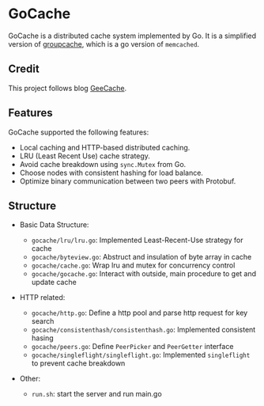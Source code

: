# GoCache

GoCache is a distributed cache system implemented by Go. It is a simplified version of [groupcache](https://github.com/golang/groupcache), which is a go version of `memcached`.

## Credit

This project follows blog [GeeCache](https://geektutu.com/post/geecache.html).

## Features

GoCache supported the following features:

- Local caching and HTTP-based distributed caching.
- LRU (Least Recent Use) cache strategy.
- Avoid cache breakdown using `sync.Mutex` from Go.
- Choose nodes with consistent hashing for load balance.
- Optimize binary communication between two peers with Protobuf.

## Structure

- Basic Data Structure:

  - `gocache/lru/lru.go`: Implemented Least-Recent-Use strategy for cache
  - `gocache/byteview.go`: Abstruct and insulation of byte array in cache
  - `gocache/cache.go`: Wrap lru and mutex for concurrency control
  - `gocache/gocache.go`: Interact with outside, main procedure to get and update cache

- HTTP related:

  - `gocache/http.go`: Define a http pool and parse http request for key search
  - `gocache/consistenthash/consistenthash.go`: Implemented consistent hasing
  - `gocache/peers.go`: Define `PeerPicker` and `PeerGetter` interface
  - `gocache/singleflight/singleflight.go`: Implemented `singleflight` to prevent cache breakdown

- Other:
  - `run.sh`: start the server and run main.go
